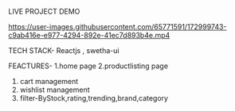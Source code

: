 LIVE PROJECT DEMO

https://user-images.githubusercontent.com/65771591/172999743-c9ab416e-e977-4294-892e-41ec7d893b4e.mp4

TECH STACK-
Reactjs , swetha-ui

FEACTURES-
1.home page
2.productlisting page
1. cart management
2. wishlist management
3. filter-ByStock,rating,trending,brand,category
